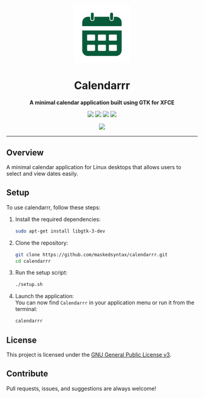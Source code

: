 
<p align="center">
  <img src="docs/assets/calendarrr-outlined.svg" alt="Calendarrr Logo" width="150" />
</p>

<h1 align="center">Calendarrr</h1>

<p align="center">
  <b> A minimal calendar application built using GTK for XFCE </b>
</p>



<p align="center">
  <img src="https://img.shields.io/badge/Platform-Linux-blue" />
  <img src="https://img.shields.io/badge/Built_with-C++-blueviolet" />
  <img src="https://img.shields.io/badge/UI-GTK-8bc34a" />
  <img src="https://img.shields.io/badge/License-GPL%20v3-blue.svg" />
</p>
<p align="center">
  <img src="https://img.shields.io/badge/Status-In_Development-critical" />
</p>


---

## Overview

A minimal calendar application for Linux desktops that allows users to select and view dates easily.

## Setup

To use calendarrr, follow these steps:

1. Install the required dependencies:
    ```bash
    sudo apt-get install libgtk-3-dev
    ```
2. Clone the repository:
   ```bash
   git clone https://github.com/maskedsyntax/calendarrr.git
   cd calendarrr
   ```
3. Run the setup script:
    ```bash
    ./setup.sh
    ```
4. Launch the application:  
You can now find `Calendarrr` in your application menu or run it from the terminal:
    ```bash
    calendarrr
    ```

## License

This project is licensed under the [GNU General Public License v3](LICENSE).

## Contribute

Pull requests, issues, and suggestions are always welcome!  